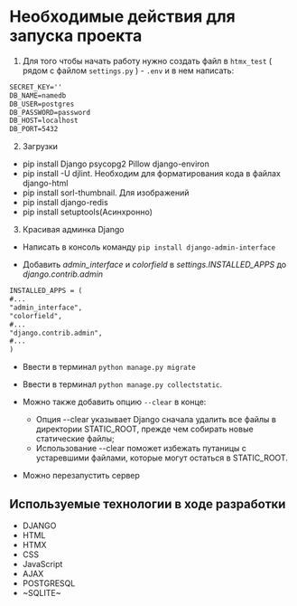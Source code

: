 # Необходимые действия для запуска проекта

1. Для того чтобы начать работу нужно создать файл в `htmx_test` ( рядом с файлом `settings.py` ) - `.env` и в нем написать:

```markdown
SECRET_KEY=''
DB_NAME=namedb
DB_USER=postgres
DB_PASSWORD=password
DB_HOST=localhost
DB_PORT=5432
```

2. Загрузки

- pip install Django psycopg2 Pillow django-environ
- pip install -U djlint. Необходим для форматирования кода в файлах django-html
- pip install sorl-thumbnail. Для изображений
- pip install django-redis
- pip install setuptools(Асинхронно)

3. Красивая админка Django</b>

- Написать в консоль команду `pip install django-admin-interface`

- Добавить _admin_interface_ и _colorfield_ в _settings.INSTALLED_APPS_ до _django.contrib.admin_

```markdown
INSTALLED_APPS = (
#...
"admin_interface",
"colorfield",
#...
"django.contrib.admin",
#...
)
```

- Ввести в терминал `python manage.py migrate`

- Ввести в терминал `python manage.py collectstatic`.

- Можно также добавить опцию `--clear` в конце:

  - Опция --clear указывает Django сначала удалить все файлы в директории STATIC_ROOT, прежде чем собирать новые статические файлы;
  - Использование --clear поможет избежать путаницы с устаревшими файлами, которые могут остаться в STATIC_ROOT.

- Можно перезапустить сервер

## Используемые технологии в ходе разработки

- DJANGO
- HTML
- HTMX
- CSS
- JavaScript
- AJAX
- POSTGRESQL
- ~SQLITE~

